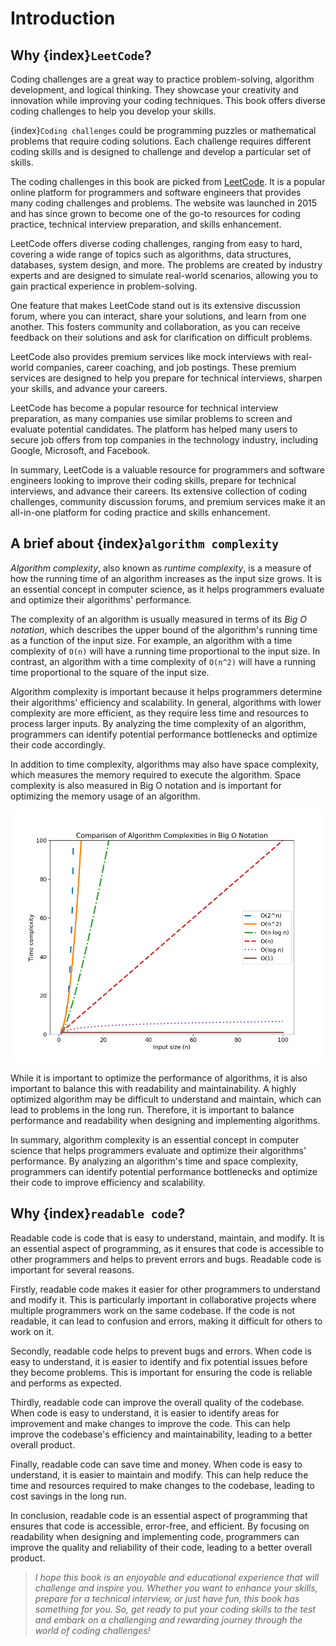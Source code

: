 # Introduction

## Why {index}`LeetCode`?

Coding challenges are a great way to practice problem-solving, algorithm development, and logical thinking. They showcase your creativity and innovation while improving your coding techniques. This book offers diverse coding challenges to help you develop your skills.

{index}`Coding challenges` could be programming puzzles or mathematical problems that require coding solutions. Each challenge requires different coding skills and is designed to challenge and develop a particular set of skills. 

The coding challenges in this book are picked from [LeetCode](https://leetcode.com). It is a popular online platform for programmers and software engineers that provides many coding challenges and problems. The website was launched in 2015 and has since grown to become one of the go-to resources for coding practice, technical interview preparation, and skills enhancement.

LeetCode offers diverse coding challenges, ranging from easy to hard, covering a wide range of topics such as algorithms, data structures, databases, system design, and more. The problems are created by industry experts and are designed to simulate real-world scenarios, allowing you to gain practical experience in problem-solving.

One feature that makes LeetCode stand out is its extensive discussion forum, where you can interact, share your solutions, and learn from one another. This fosters community and collaboration, as you can receive feedback on their solutions and ask for clarification on difficult problems.

LeetCode also provides premium services like mock interviews with real-world companies, career coaching, and job postings. These premium services are designed to help you prepare for technical interviews, sharpen your skills, and advance your careers.

LeetCode has become a popular resource for technical interview preparation, as many companies use similar problems to screen and evaluate potential candidates. The platform has helped many users to secure job offers from top companies in the technology industry, including Google, Microsoft, and Facebook.

In summary, LeetCode is a valuable resource for programmers and software engineers looking to improve their coding skills, prepare for technical interviews, and advance their careers. Its extensive collection of coding challenges, community discussion forums, and premium services make it an all-in-one platform for coding practice and skills enhancement.

## A brief about {index}`algorithm complexity`

*Algorithm complexity*, also known as *runtime complexity*, is a measure of how the running time of an algorithm increases as the input size grows. It is an essential concept in computer science, as it helps programmers evaluate and optimize their algorithms' performance.

The complexity of an algorithm is usually measured in terms of its *Big O notation*, which describes the upper bound of the algorithm's running time as a function of the input size. For example, an algorithm with a time complexity of `O(n)` will have a running time proportional to the input size. In contrast, an algorithm with a time complexity of `O(n^2)` will have a running time proportional to the square of the input size.


Algorithm complexity is important because it helps programmers determine their algorithms' efficiency and scalability. In general, algorithms with lower complexity are more efficient, as they require less time and resources to process larger inputs. By analyzing the time complexity of an algorithm, programmers can identify potential performance bottlenecks and optimize their code accordingly.

In addition to time complexity, algorithms may also have space complexity, which measures the memory required to execute the algorithm. Space complexity is also measured in Big O notation and is important for optimizing the memory usage of an algorithm.

![Comparison of Algorithm Complexities in Big O Notation](./img/complexity_graph.png)


While it is important to optimize the performance of algorithms, it is also important to balance this with readability and maintainability. A highly optimized algorithm may be difficult to understand and maintain, which can lead to problems in the long run. Therefore, it is important to balance performance and readability when designing and implementing algorithms.

In summary, algorithm complexity is an essential concept in computer science that helps programmers evaluate and optimize their algorithms' performance. By analyzing an algorithm's time and space complexity, programmers can identify potential performance bottlenecks and optimize their code to improve efficiency and scalability.


## Why {index}`readable code`?

Readable code is code that is easy to understand, maintain, and modify. It is an essential aspect of programming, as it ensures that code is accessible to other programmers and helps to prevent errors and bugs. Readable code is important for several reasons.

Firstly, readable code makes it easier for other programmers to understand and modify it. This is particularly important in collaborative projects where multiple programmers work on the same codebase. If the code is not readable, it can lead to confusion and errors, making it difficult for others to work on it.

Secondly, readable code helps to prevent bugs and errors. When code is easy to understand, it is easier to identify and fix potential issues before they become problems. This is important for ensuring the code is reliable and performs as expected.

Thirdly, readable code can improve the overall quality of the codebase. When code is easy to understand, it is easier to identify areas for improvement and make changes to improve the code. This can help improve the codebase's efficiency and maintainability, leading to a better overall product.

Finally, readable code can save time and money. When code is easy to understand, it is easier to maintain and modify. This can help reduce the time and resources required to make changes to the codebase, leading to cost savings in the long run.

In conclusion, readable code is an essential aspect of programming that ensures that code is accessible, error-free, and efficient. By focusing on readability when designing and implementing code, programmers can improve the quality and reliability of their code, leading to a better overall product.


> *I hope this book is an enjoyable and educational experience that will challenge and inspire you. Whether you want to enhance your skills, prepare for a technical interview, or just have fun, this book has something for you. So, get ready to put your coding skills to the test and embark on a challenging and rewarding journey through the world of coding challenges!*
